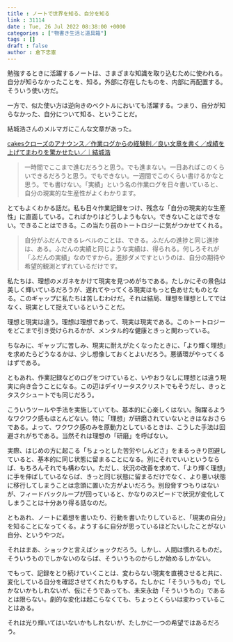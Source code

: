 ```yaml
---
title : ノートで世界を知る、自分を知る
link : 31114
date : Tue, 26 Jul 2022 08:38:00 +0000
categories : ["物書き生活と道具箱"]
tags : []
draft : false
author : 倉下忠憲
---
```


勉強するときに活躍するノートは、さまざまな知識を取り込むために使われる。自分が知らなかったことを、知る。外部に存在したものを、内部に再配置する。そういう使い方だ。

一方で、似た使い方は逆向きのベクトルにおいても活躍する。つまり、自分が知らなかった、自分について知る、ということだ。

結城浩さんのメルマガにこんな文章があった。

<a href="https://mm.hyuki.net/n/n739f9775c88e">cakesクローズのアナウンス／作業ログからの経験則／良い文章を書く／成績を上げてまわりを驚かせたい／｜結城浩</a>

<blockquote>
一時間でここまで進むだろうと思う。でも進まない。一日あればこのくらいできるだろうと思う。でもできない。一週間でこのくらい書けるかなと思う。でも書けない。「実績」という名の作業ログを日々書いていると、自分の現実的な生産性がよくわかります。
</blockquote>

とてもよくわかる話だ。私も日々作業記録をつけ、残念な「自分の現実的な生産性」に直面している。こればかりはどうしようもない。できないことはできない。できることはできる。この当たり前のトートロジーに気がつかせてくれる。

<blockquote>
自分がふだんできるレベルのことは、できる。ふだんの進捗と同じ進捗は、ある。ふだんの実績と同じような実績は、得られる。何しろそれが「ふだんの実績」なのですから。進捗ダメですというのは、自分の期待や希望的観測とずれているだけです。
</blockquote>

私たちは、理想のメガネをかけて現実を見つめがちである。たしかにその景色は美しく輝いているだろうが、遅れてやってくる現実はもっと色あせたものとなる。このギャップに私たちは苦しむわけだ。それは結局、理想を理想としてではなく、現実として捉えているということだ。

理想と現実は違う。理想は理想であって、現実は現実である。このトートロジーをどこまで引き受けられるかが、メンタル的な健康ときっと関わっている。

ちなみに、ギャップに苦しみ、現実に耐えがたくなったときに、「より輝く理想」を求めたらどうなるかは、少し想像しておくとよいだろう。悪循環がやってくるはずである。

ともあれ、作業記録などのログをつけていると、いやおうなしに理想とは違う現実に向き合うことになる。この辺はデイリータスクリストでもそうだし、きっとタスクシュートでも同じだろう。

こういうツールや手法を実施していても、基本的に心楽しくはない。胸躍るようなワクワク感もほとんどない。特に「理想」が研磨されていないときはなおさらである。よって、ワクワク感のみを原動力としているときは、こうした手法は回避されがちである。当然それは理想の「研磨」を呼ばない。

実際、はじめの方に起こる「ちょっとした苦労やしんどさ」をまるっきり回避していると、基本的に同じ状態に留まることになる。別にそれでいいというならば、もちろんそれでも構わない。ただし、状況の改善を求めて、「より輝く理想」に手を伸ばしているならば、きっと同じ状態に留まるだけでなく、より悪い状態に移行してしまうことは念頭に置いた方がよいだろう。別段脅すつもりはないが、フィードバックループが回っていると、かなりのスピードで状況が変化してしまうことは十分あり得る話なのだ。

ともあれ、ノートに着想を書いたり、行動を書いたりしていると、「現実の自分」を知ることになってくる。ようするに自分が思っているほどたいしたことがない自分、というやつだ。

それはまあ、ショックと言えばショックだろう。しかし、人間は慣れるものだ。そういうものでしかないのならば、そういうものからしか始めるしかない。

でもって、記録をとり続けていくことは、変わらない現実を直視させると共に、変化している自分を確認させてくれたりもする。たしかに「そういうもの」でしかないかもしれないが、仮にそうであっても、未来永劫「そういうもの」であるとは限らない。劇的な変化は起こらなくても、ちょっとくらいは変わっていることはある。

それは光り輝いてはいないかもしれないが、たしかに一つの希望ではあるだろう。

<p style="text-align: center;"><a href="http://www.amazon.co.jp/exec/obidos/ASIN/4065243300/rashita1000-22/ref=nosim/" target="_blank" rel="noopener" name="amazletlink"><img class="aligncenter" style="border: none;" src="https://images-na.ssl-images-amazon.com/images/I/31FnqF+AHES._SX302_BO1,204,203,200_._SY346_.jpg" alt="" /></a></p>